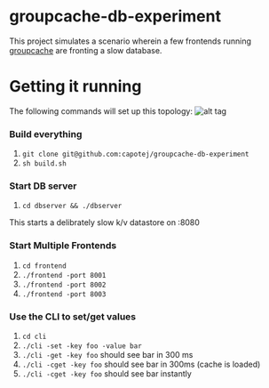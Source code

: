 # groupcache-db-experiment
This project simulates a scenario wherein a few frontends running [groupcache](http://github.com/golang/groupcache) are fronting a slow database.

# Getting it running
The following commands will set up this topology:
![alt tag](https://raw.github.com/capotej/groupcache-db-experiment/master/topology.png)

### Build everything

1. ```git clone git@github.com:capotej/groupcache-db-experiment```
2. ```sh build.sh```

### Start DB server

1. ```cd dbserver && ./dbserver```

This starts a delibrately slow k/v datastore on :8080

### Start Multiple Frontends

1. ```cd frontend```
2. ```./frontend -port 8001```
3. ```./frontend -port 8002```
4. ```./frontend -port 8003```

### Use the CLI to set/get values

1. ```cd cli```
2. ```./cli -set -key foo -value bar```
3. ```./cli -get -key foo``` should see bar in 300 ms
4. ```./cli -cget -key foo``` should see bar in 300ms (cache is loaded)
5. ```./cli -cget -key foo``` should see bar instantly
